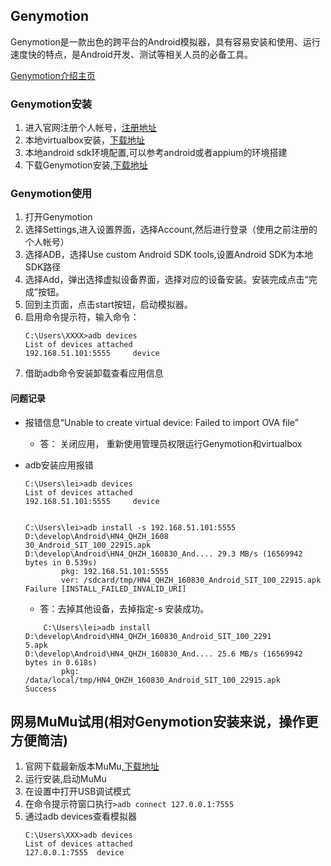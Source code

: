 ## Genymotion
Genymotion是一款出色的跨平台的Android模拟器，具有容易安装和使用、运行速度快的特点，是Android开发、测试等相关人员的必备工具。

[Genymotion介绍主页](https://www.genymotion.com/)

### Genymotion安装
1. 进入官网注册个人帐号，[注册地址](https://www.genymotion.com/account/create/)
2. 本地virtualbox安装，[下载地址](https://www.virtualbox.org/wiki/Downloads)
3. 本地android sdk环境配置,可以参考android或者appium的环境搭建
4. 下载Genymotion安装,[下载地址](https://www.genymotion.com/download/)

### Genymotion使用
1. 打开Genymotion
2. 选择Settings,进入设置界面，选择Account,然后进行登录（使用之前注册的个人帐号）
3. 选择ADB，选择Use custom Android SDK tools,设置Android SDK为本地SDK路径
4. 选择Add，弹出选择虚拟设备界面，选择对应的设备安装。安装完成点击“完成”按钮。
5. 回到主页面，点击start按钮，启动模拟器。
6. 启用命令提示符，输入命令：
    ```
    C:\Users\XXXX>adb devices
    List of devices attached
    192.168.51.101:5555     device
    ```
7. 借助adb命令安装卸载查看应用信息

#### 问题记录
- 报错信息“Unable to create virtual device: Failed to import OVA file”
    - 答： 关闭应用， 重新使用管理员权限运行Genymotion和virtualbox

- adb安装应用报错
    ```
    C:\Users\lei>adb devices
    List of devices attached
    192.168.51.101:5555     device


    C:\Users\lei>adb install -s 192.168.51.101:5555 D:\develop\Android\HN4_QHZH_1608
    30_Android_SIT_100_22915.apk
    D:\develop\Android\HN4_QHZH_160830_And.... 29.3 MB/s (16569942 bytes in 0.539s)
            pkg: 192.168.51.101:5555
            ver: /sdcard/tmp/HN4_QHZH_160830_Android_SIT_100_22915.apk
    Failure [INSTALL_FAILED_INVALID_URI]

    ```
    - 答：去掉其他设备，去掉指定-s 安装成功。
    ```
        C:\Users\lei>adb install D:\develop\Android\HN4_QHZH_160830_Android_SIT_100_2291
    5.apk
    D:\develop\Android\HN4_QHZH_160830_And.... 25.6 MB/s (16569942 bytes in 0.618s)
            pkg: /data/local/tmp/HN4_QHZH_160830_Android_SIT_100_22915.apk
    Success
  
    ```

## 网易MuMu试用(相对Genymotion安装来说，操作更方便简洁)
1. 官网下载最新版本MuMu,[下载地址](http://mumu.163.com/)
2. 运行安装,启动MuMu
3. 在设置中打开USB调试模式
3. 在命令提示符窗口执行```>adb connect 127.0.0.1:7555```
4. 通过adb devices查看模拟器
    ```
    C:\Users\XXX>adb devices
    List of devices attached
    127.0.0.1:7555  device
    ```


<meta http-equiv="refresh" content="5">